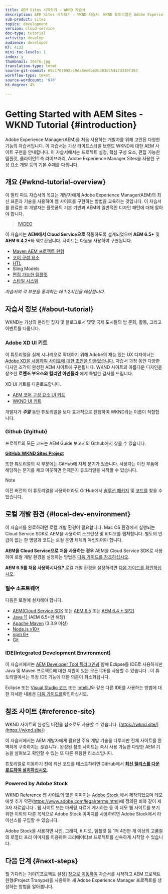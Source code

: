 ```yaml
---
title: AEM Sites 시작하기 - WKND 자습서
description: AEM Sites 시작하기 - WKND 자습서. WKND 튜토리얼은 Adobe Experience Manager을 처음 접하는 개발자를 위해 마련된 다양한 자습서입니다. 이 자습서는 가상의 라이프스타일 브랜드인 WKND에 대한 AEM 사이트 구현을 안내합니다. 이 자습서에서는 프로젝트 설정, 마비판, 핵심 구성 요소, 편집 가능한 템플릿, 클라이언트 라이브러리 및 구성 요소 개발과 같은 기본 주제를 다룹니다.
sub-product: sites
topics: development
version: cloud-service
doc-type: tutorial
activity: develop
audience: developer
KT: 4132
mini-toc-levels: 1
index: y
thumbnail: 30476.jpg
translation-type: tm+mt
source-git-commit: 69c1767098cc9da8ec0ae2bd83d25417d330f393
workflow-type: tm+mt
source-wordcount: '970'
ht-degree: 4%

---
```



# Getting Started with AEM Sites - WKND Tutorial {#introduction}

Adobe Experience Manager(AEM)을 처음 사용하는 개발자를 위해 고안된 다양한 기능의 자습서입니다. 이 자습서는 가상 라이프스타일 브랜드 WKND에 대한 AEM 사이트 구현을 안내합니다. 이 자습서에서는 프로젝트 설정, 핵심 구성 요소, 편집 가능한 템플릿, 클라이언트측 라이브러리, Adobe Experience Manager Sites을 사용한 구성 요소 개발 등의 기본 주제를 다룹니다.

## 개요 {#wknd-tutorial-overview}

이 멀티 파트 자습서의 목표는 개발자에게 Adobe Experience Manager(AEM)의 최신 표준과 기술을 사용하여 웹 사이트를 구현하는 방법을 교육하는 것입니다. 이 자습서를 완료한 후 개발자는 플랫폼의 기본 기반과 AEM의 일반적인 디자인 패턴에 대해 알아야 합니다.

>[!VIDEO](https://video.tv.adobe.com/v/30476?quality=12&learn=on)

이 자습서는 **AEM에서 Cloud Service으로** 작동하도록 설계되었으며 **AEM 6.5+** 및 **AEM 6.4.2+**&#x200B;와 역호환됩니다. 사이트는 다음을 사용하여 구현됩니다.

* [Maven AEM 프로젝트 원형](https://docs.adobe.com/content/help/ko-KR/experience-manager-core-components/using/developing/archetype/overview.html)
* [코어 구성 요소](https://docs.adobe.com/content/help/ko-KR/experience-manager-core-components/using/introduction.html)
* [HTL](https://docs.adobe.com/content/help/en/experience-manager-htl/using/getting-started/getting-started.html)
* Sling Models
* [편집 가능한 템플릿](https://docs.adobe.com/content/help/en/experience-manager-learn/sites/page-authoring/template-editor-feature-video-use.html)
* [스타일 시스템](https://docs.adobe.com/content/help/en/experience-manager-learn/sites/page-authoring/style-system-feature-video-use.html)

*자습서의 각 부분을 통과하는 데 1-2시간을 예상합니다.*

## 자습서 정보 {#about-tutorial}

WKND는 가상의 온라인 잡지 및 블로그로서 몇몇 국제 도시들의 밤 문화, 활동, 그리고 이벤트를 다룹니다.

### Adobe XD UI 키트

이 튜토리얼을 실제 시나리오로 확대하기 위해 Adobe의 재능 있는 UX 디자이너는 [Adobe XD을 사용하여 사이트에 대한 초안을 만들었습니다](https://www.adobe.com/products/xd.html). 자습서 과정 동안 다양한 디자인 조각이 완성한 AEM 사이트에 구현됩니다. WKND 사이트의 아름다운 디자인을 창조한 **로렌조 부오스와** **킬리안 아멘돌라** 에게 특별한 감사를 드립니다.

XD UI 키트를 다운로드합니다.

* [AEM 코어 구성 요소 UI 키트](assets/overview/AEM-CoreComponents-UI-Kit.xd)
* [WKND UI 키트](https://github.com/adobe/aem-guides-wknd/releases/download/aem-guides-wknd-0.0.2/AEM_UI-kit-WKND.xd)

개발자가 ***주말*** 동안 튜토리얼을 보다 효과적으로 진행하여 WKND라는 이름이 적합합니다.

### Github {#github}

프로젝트의 모든 코드는 AEM Guide 보고서의 Github에서 찾을 수 있습니다.

**[GitHub:WKND Sites Project](https://github.com/adobe/aem-guides-wknd)**

또한 튜토리얼의 각 부분에는 GitHub에 자체 분기가 있습니다. 사용자는 이전 부품에 해당하는 분기를 체크 아웃하면 언제든지 튜토리얼을 시작할 수 있습니다.

>[!NOTE]
>
> 이전 버전의 이 튜토리얼을 사용하더라도 GitHub에서 [솔루션 패키지](https://github.com/adobe/aem-guides-wknd/releases/tag/archetype-18.1) 및 [코드를](https://github.com/adobe/aem-guides-wknd/tree/archetype-18.1) 찾을 수 있습니다.

## 로컬 개발 환경 {#local-dev-environment}

이 자습서를 완료하려면 로컬 개발 환경이 필요합니다. Mac OS 환경에서 실행되는 Cloud Service SDK로 AEM을 사용하여 스크린샷 및 비디오를 캡처합니다. 별도의 언급이 없는 한 명령과 코드는 로컬 운영 체제와 독립되어야 합니다.

**AEM을 Cloud Service으로 처음 사용하는 경우** AEM을 Cloud Service SDK로 사용하여 로컬 개발 환경을 설정하는 방법은 [다음 가이드를 참조하십시오](https://docs.adobe.com/content/help/en/experience-manager-learn/cloud-service/local-development-environment-set-up/overview.html).

**AEM 6.5를 처음 사용하시나요?** 로컬 개발 환경을 설정하려면 [다음 가이드를 확인하십시오](https://docs.adobe.com/content/help/en/experience-manager-learn/foundation/development/set-up-a-local-aem-development-environment.html).

### 필수 소프트웨어

다음은 로컬에 설치해야 합니다.

* [AEM(Cloud Service SDK](https://docs.adobe.com/content/help/en/experience-manager-learn/cloud-service/local-development-environment-set-up/aem-runtime.html#download-the-aem-as-a-cloud-service-sdk) 또는 [AEM 6.5](https://helpx.adobe.com/experience-manager/6-5/sites/deploying/using/technical-requirements.html) 또는 [AEM 6.4 + SP2)](https://helpx.adobe.com/kr/experience-manager/6-4/release-notes/sp-release-notes.html)
* [Java 11](https://downloads.experiencecloud.adobe.com/content/software-distribution/en/general.html) (AEM 6.5+만 해당)
* [Apache Maven](https://maven.apache.org/) (3.3.9 이상)
* [Node.js v10+](https://nodejs.org/en/)
* [npm 6+](https://www.npmjs.com/)
* [Git](https://git-scm.com/)

### IDE(Integrated Development Environment)

이 자습서에서는 [AEM Developer Tool 플러그인과](https://www.eclipse.org/) 함께 Eclipse를 IDE로 사용하지만 Java 및 Maven 프로젝트에 대한 지원이 있는 모든 IDE를 사용할 수 있습니다 [](https://eclipse.adobe.com/aem/dev-tools/) . 이 튜토리얼에서는 특정 IDE 기능에 대한 의존이 최소화됩니다.

Eclipse 또는 [Visual Studio 코드](https://code.visualstudio.com/) 또는 [IntelliJ](https://www.jetbrains.com/idea/)와 같은 다른 IDE를 사용하는 방법에 대한 자세한 내용은 [다음 가이드를](https://docs.adobe.com/content/help/en/experience-manager-learn/foundation/development/set-up-a-local-aem-development-environment.html)확인하십시오.

## 참조 사이트 {#reference-site}

WKND 사이트의 완성된 버전을 참조로도 사용할 수 있습니다. [https://wknd.site/](https://wknd.site/)

이 자습서에서는 AEM 개발자에게 필요한 주요 개발 기술을 다루지만 전체 사이트를 완벽하게 구축하지는 *않습니다* . 완성된 참조 사이트는 즉시 사용 가능한 다양한 AEM 기능을 살펴보고 확인할 수 있는 또 다른 유용한 리소스입니다.

튜토리얼로 이동하기 전에 최신 코드를 테스트하려면 GitHub에서 **[최신 릴리스를 다운로드하여 설치하십시오](https://github.com/adobe/aem-guides-wknd/releases/latest)**.

### Powered by Adobe Stock

WKND Reference 웹 사이트의 많은 이미지는 [Adobe Stock](https://stock.adobe.com/) 에서 제작되었으며 데모 에셋 추가 약관(https://www.adobe.com/legal/terms.html)에 정의된 바와 같이 제3자 자료입니다 [](https://www.adobe.com/legal/terms.html). 웹 사이트 또는 마케팅 자료에 게시하는 등 이 데모 웹 사이트를 보기 위한 이외의 다른 목적으로 Adobe Stock 이미지를 사용하려면 Adobe Stock에서 라이선스를 구입할 수 있습니다.

Adobe Stock을 사용하면 사진, 그래픽, 비디오, 템플릿 등 1억 4천만 개 이상의 고품질의 로열티 프리 이미지를 이용하여 크리에이티브 프로젝트를 신속하게 시작할 수 있습니다.

## 다음 단계 {#next-steps}

뭘 기다리는 거야?[프로젝트 설정] [장으로 이동하여](project-setup.md) 자습서를 시작하고 AEM 프로젝트 원형(Project Tranype)을 사용하여 새 Adobe Experience Manager 프로젝트를 생성하는 방법을 알아봅니다.

